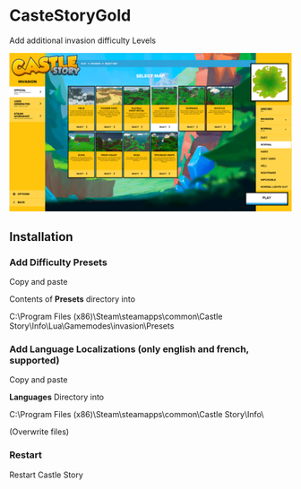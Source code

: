 # CasteStoryGold

Add additional invasion difficulty Levels

![Image of Very Hard Difficulty](https://github.com/ai4life/CasteStoryGold/blob/master/moreDifficulties.png)

## Installation

### Add Difficulty Presets
Copy and paste 

Contents of **Presets** directory into 

C:\Program Files (x86)\Steam\steamapps\common\Castle Story\Info\Lua\Gamemodes\invasion\Presets

### Add Language Localizations (only english and french, supported)
Copy and paste 

**Languages** Directory into

C:\Program Files (x86)\Steam\steamapps\common\Castle Story\Info\

(Overwrite files)

### Restart
Restart Castle Story
